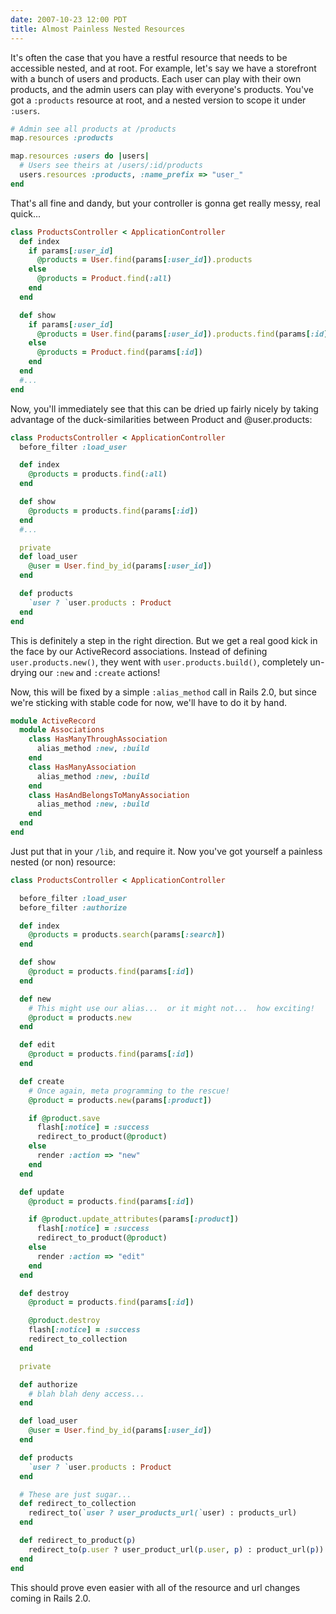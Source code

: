 ```yaml
---
date: 2007-10-23 12:00 PDT
title: Almost Painless Nested Resources
---
```


It's often the case that you have a restful resource that needs to be accessible nested, and at root.  For example, let's say we have a storefront with a bunch of users and products.  Each user can play with their own products, and the admin users can play with everyone's products.  You've got a `:products` resource at root, and a nested version to scope it under `:users`.

~~~ ruby
# Admin see all products at /products 
map.resources :products

map.resources :users do |users|
  # Users see theirs at /users/:id/products
  users.resources :products, :name_prefix => "user_"
end
~~~

That's all fine and dandy, but your controller is gonna get really messy, real quick...

~~~ ruby
class ProductsController < ApplicationController
  def index
    if params[:user_id]
      @products = User.find(params[:user_id]).products
    else
      @products = Product.find(:all)
    end
  end

  def show
    if params[:user_id]
      @products = User.find(params[:user_id]).products.find(params[:id])
    else
      @products = Product.find(params[:id])
    end
  end
  #...
end
~~~

Now, you'll immediately see that this can be dried up fairly nicely by taking advantage of the duck-similarities between Product and @user.products:

~~~ ruby
class ProductsController < ApplicationController
  before_filter :load_user

  def index
    @products = products.find(:all)
  end

  def show
    @products = products.find(params[:id])
  end
  #...

  private
  def load_user
    @user = User.find_by_id(params[:user_id])
  end

  def products
    `user ? `user.products : Product
  end
end
~~~

This is definitely a step in the right direction.  But we get a real good kick in the face by our ActiveRecord associations.  Instead of defining `user.products.new()`, they went with `user.products.build()`, completely un-drying our `:new` and `:create` actions!

Now, this will be fixed by a simple `:alias_method` call in Rails 2.0, but since we're sticking with stable code for now, we'll have to do it by hand.

~~~ ruby
module ActiveRecord
  module Associations
    class HasManyThroughAssociation
      alias_method :new, :build
    end
    class HasManyAssociation
      alias_method :new, :build
    end
    class HasAndBelongsToManyAssociation
      alias_method :new, :build
    end
  end
end
~~~

Just put that in your `/lib`, and require it.  Now you've got yourself a painless nested (or non) resource:

~~~ ruby
class ProductsController < ApplicationController

  before_filter :load_user
  before_filter :authorize

  def index
    @products = products.search(params[:search])
  end

  def show
    @product = products.find(params[:id])
  end

  def new
    # This might use our alias...  or it might not...  how exciting!
    @product = products.new
  end

  def edit
    @product = products.find(params[:id])
  end

  def create
    # Once again, meta programming to the rescue!
    @product = products.new(params[:product])

    if @product.save
      flash[:notice] = :success
      redirect_to_product(@product)
    else
      render :action => "new"
    end
  end

  def update
    @product = products.find(params[:id])

    if @product.update_attributes(params[:product])
      flash[:notice] = :success
      redirect_to_product(@product)
    else
      render :action => "edit"
    end
  end

  def destroy
    @product = products.find(params[:id])

    @product.destroy
    flash[:notice] = :success
    redirect_to_collection
  end

  private

  def authorize
    # blah blah deny access...
  end

  def load_user
    @user = User.find_by_id(params[:user_id])
  end

  def products
    `user ? `user.products : Product
  end

  # These are just sugar...
  def redirect_to_collection
    redirect_to(`user ? user_products_url(`user) : products_url)
  end

  def redirect_to_product(p)
    redirect_to(p.user ? user_product_url(p.user, p) : product_url(p))
  end
end
~~~

This should prove even easier with all of the resource and url changes coming in Rails 2.0.
